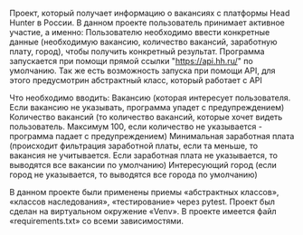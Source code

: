 Проект, который получает информацию о вакансиях с платформы Head Hunter в России.
В данном проекте пользователь принимает активное участие, а именно: Пользователю необходимо ввести конкретные данные (необходимую вакансию, количество вакансий, заработную плату, город), чтобы получить конкретный результат. Программа запускается при помощи прямой ссылки "https://api.hh.ru/" по умолчанию. Так же есть возможность запуска при помощи API, для этого предусмотрин абстрактный класс, который работает с API

Что необходимо вводить: Вакансию (которая интересует пользователя. Если вакансию не указывать, программа упадет с предупреждением) Количество вакансий (то количество вакансий, которые хочет видеть пользователь. Максимум 100, если количество не указывается - программа падает с предупреждением) Минимальная заработная плата (происходит фильтрация заработной платы, если та меньше, то вакансия не учитывается. Если заработная плата не указывается, то выводятся все вакансии по умолчанию) Интересующий город (если город не указывается, то выводятся все города по умолчанию)

В данном проекте были применены приемы «абстрактных классов», «классов наследования», «тестирование» через pytest. Проект был сделан на виртуальном окружение «Venv». В проекте имеется файл «requirements.txt» со всеми зависимостями.
